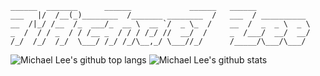 ```
______  _______      ______             ______   ______            
___   |/  /__(_)________  /_______ ________  /   ___  / __________ 
__  /|_/ /__  /_  ___/_  __ \  __ `/  _ \_  /    __  /  _  _ \  _ \
_  /  / / _  / / /__ _  / / / /_/ //  __/  /     _  /___/  __/  __/
/_/  /_/  /_/  \___/ /_/ /_/\__,_/ \___//_/      /_____/\___/\___/ 
```                           

![Michael Lee's github top langs](https://github-readme-stats.vercel.app/api/top-langs/?username=michaellee123&title_color=fff&text_color=fff&bg_color=30,efc021,dd5041)
![Michael Lee's github stats](https://github-readme-stats.vercel.app/api?username=michaellee123&show_icons=true&title_color=fff&text_color=fff&bg_color=30,efc021,dd5041&icon_color=fff)
